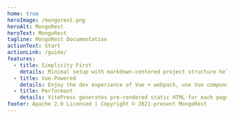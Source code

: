 ```yaml
---
home: true
heroImage: /mongorest.png
heroAlt: MongoRest
heroText: MongoRest
tagline: MongoRest Documentation
actionText: Start
actionLink: /guide/
features:
  - title: Simplicity First
    details: Minimal setup with markdown-centered project structure helps you focus on writing.
  - title: Vue-Powered
    details: Enjoy the dev experience of Vue + webpack, use Vue components in markdown, and develop custom themes with Vue.
  - title: Performant
    details: VitePress generates pre-rendered static HTML for each page, and runs as an SPA once a page is loaded.
footer: Apache 2.0 Licensed | Copyright © 2021-present MongoRest
---
```

